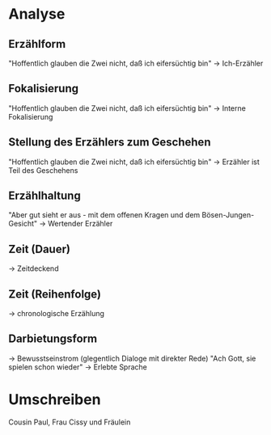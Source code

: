 # Analyse
## Erzählform
"Hoffentlich glauben die Zwei nicht, daß ich eifersüchtig bin" -> Ich-Erzähler
## Fokalisierung
"Hoffentlich glauben die Zwei nicht, daß ich eifersüchtig bin" -> Interne Fokalisierung
## Stellung des Erzählers zum Geschehen
"Hoffentlich glauben die Zwei nicht, daß ich eifersüchtig bin" -> Erzähler ist Teil des Geschehens
## Erzählhaltung
"Aber gut sieht er aus - mit dem offenen Kragen und dem Bösen-Jungen-Gesicht" -> Wertender Erzähler
## Zeit (Dauer)
-> Zeitdeckend
## Zeit (Reihenfolge)
-> chronologische Erzählung
## Darbietungsform
-> Bewusstseinstrom (glegentlich Dialoge mit direkter Rede)
"Ach Gott, sie spielen schon wieder" -> Erlebte Sprache
# Umschreiben
Cousin Paul, Frau Cissy und Fräulein 